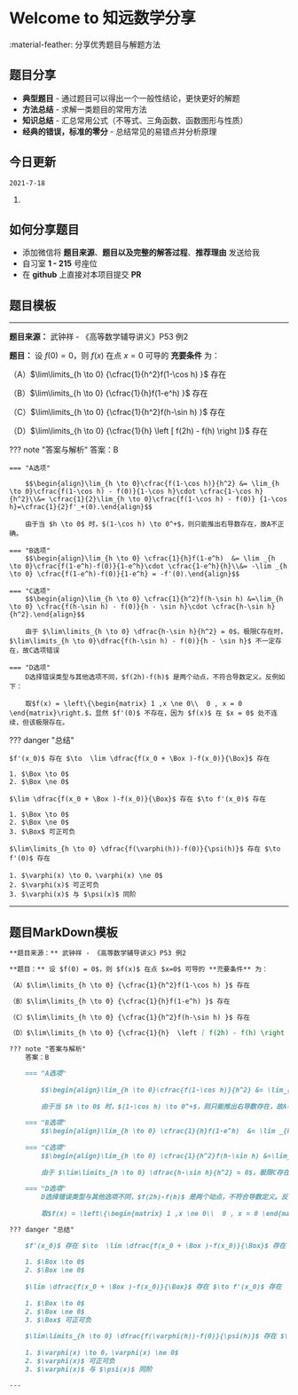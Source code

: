 # Welcome to 知远数学分享

:material-feather: 分享优秀题目与解题方法

## 题目分享

* **典型题目** - 通过题目可以得出一个一般性结论，更快更好的解题
* **方法总结** - 求解一类题目的常用方法
* **知识总结** - 汇总常用公式（不等式、三角函数、函数图形与性质）
* **经典的错误，标准的零分** - 总结常见的易错点并分析原理

## 今日更新

`2021-7-18` 

1. 



## 如何分享题目

- 添加微信将 **题目来源**、**题目以及完整的解答过程**、**推荐理由** 发送给我
- 自习室 **1 - 215** 号座位
- 在 **github** 上直接对本项目提交 **PR**

## 题目模板

---

**题目来源：** 武钟祥 - 《高等数学辅导讲义》P53 例2

**题目：** 设 $f(0) = 0$，则 $f(x)$ 在点 $x=0$ 可导的 **充要条件** 为：

（A）$\lim\limits_{h \to 0} {\cfrac{1}{h^2}f(1-\cos h) }$ 存在

（B）$\lim\limits_{h \to 0} {\cfrac{1}{h}f(1-e^h) }$ 存在

（C）$\lim\limits_{h \to 0} {\cfrac{1}{h^2}f(h-\sin h) }$ 存在

（D）$\lim\limits_{h \to 0} {\cfrac{1}{h}  \left [ f(2h) - f(h) \right ]}$ 存在

??? note "答案与解析"
    答案：B

    === "A选项"
    
        $$\begin{align}\lim_{h \to 0}\cfrac{f(1-\cos h)}{h^2} &= \lim_{h \to 0}\cfrac{f(1-\cos h) - f(0)}{1-\cos h}\cdot \cfrac{1-\cos h}{h^2}\\&= \cfrac{1}{2}\lim_{h \to 0}\cfrac{f(1-\cos h) - f(0)} {1-\cos h}=\cfrac{1}{2}f'_+(0).\end{align}$$
    
        由于当 $h \to 0$ 时，$(1-\cos h) \to 0^+$，则只能推出右导数存在，故A不正确。
    
    === "B选项"
    	$$\begin{align}\lim_{h \to 0} \cfrac{1}{h}f(1-e^h)  &= \lim _{h \to 0}\cfrac{f(1-e^h)-f(0)}{1-e^h}\cdot \cfrac{1-e^h}{h}\\&= -\lim _{h \to 0} \cfrac{f(1-e^h)-f(0)}{1-e^h} = -f'(0).\end{align}$$
    
    === "C选项"
    	$$\begin{align}\lim_{h \to 0} \cfrac{1}{h^2}f(h-\sin h) &=\lim_{h \to 0} \cfrac{f(h-\sin h) - f(0)}{h - \sin h}\cdot \cfrac{h-\sin h}{h^2}.\end{align}$$
    	
    	由于 $\lim\limits_{h \to 0} \dfrac{h-\sin h}{h^2} = 0$，极限C存在时， $\lim\limits_{h \to 0}\dfrac{f(h-\sin h) - f(0)}{h - \sin h}$ 不一定存在，故C选项错误
    
    === "D选项"
    	D选择错误类型与其他选项不同，$f(2h)-f(h)$ 是两个动点，不符合导数定义。反例如下：
    	
    	取$f(x) = \left\{\begin{matrix} 1 ,x \ne 0\\  0 , x = 0 \end{matrix}\right.$，显然 $f'(0)$ 不存在，因为 $f(x)$ 在 $x = 0$ 处不连续，但该极限存在。

??? danger "总结"

	$f'(x_0)$ 存在 $\to  \lim \dfrac{f(x_0 + \Box )-f(x_0)}{\Box}$ 存在
	
	1. $\Box \to 0$
	2. $\Box \ne 0$
	
	$\lim \dfrac{f(x_0 + \Box )-f(x_0)}{\Box}$ 存在 $\to f'(x_0)$ 存在
	
	1. $\Box \to 0$
	2. $\Box \ne 0$
	3. $\Box$ 可正可负
	
	$\lim\limits_{h \to 0} \dfrac{f(\varphi(h))-f(0)}{\psi(h)}$ 存在 $\to f'(0)$ 存在
	
	1. $\varphi(x) \to 0，\varphi(x) \ne 0$
	2. $\varphi(x)$ 可正可负
	3. $\varphi(x)$ 与 $\psi(x)$ 同阶

---

## 题目MarkDown模板

```markdown
**题目来源：** 武钟祥 - 《高等数学辅导讲义》P53 例2

**题目：** 设 $f(0) = 0$，则 $f(x)$ 在点 $x=0$ 可导的 **充要条件** 为：

（A）$\lim\limits_{h \to 0} {\cfrac{1}{h^2}f(1-\cos h) }$ 存在

（B）$\lim\limits_{h \to 0} {\cfrac{1}{h}f(1-e^h) }$ 存在

（C）$\lim\limits_{h \to 0} {\cfrac{1}{h^2}f(h-\sin h) }$ 存在

（D）$\lim\limits_{h \to 0} {\cfrac{1}{h}  \left [ f(2h) - f(h) \right ]}$ 存在

??? note "答案与解析"
    答案：B

    === "A选项"
    
        $$\begin{align}\lim_{h \to 0}\cfrac{f(1-\cos h)}{h^2} &= \lim_{h \to 0}\cfrac{f(1-\cos h) - f(0)}{1-\cos h}\cdot \cfrac{1-\cos h}{h^2}\\&= \cfrac{1}{2}\lim_{h \to 0}\cfrac{f(1-\cos h) - f(0)} {1-\cos h}=\cfrac{1}{2}f'_+(0).\end{align}$$
    
        由于当 $h \to 0$ 时，$(1-\cos h) \to 0^+$，则只能推出右导数存在，故A不正确。
    
    === "B选项"
    	$$\begin{align}\lim_{h \to 0} \cfrac{1}{h}f(1-e^h)  &= \lim _{h \to 0}\cfrac{f(1-e^h)-f(0)}{1-e^h}\cdot \cfrac{1-e^h}{h}\\&= -\lim _{h \to 0} \cfrac{f(1-e^h)-f(0)}{1-e^h} = -f'(0).\end{align}$$
    
    === "C选项"
    	$$\begin{align}\lim_{h \to 0} \cfrac{1}{h^2}f(h-\sin h) &=\lim_{h \to 0} \cfrac{f(h-\sin h) - f(0)}{h - \sin h}\cdot \cfrac{h-\sin h}{h^2}.\end{align}$$
    	
    	由于 $\lim\limits_{h \to 0} \dfrac{h-\sin h}{h^2} = 0$，极限C存在时， $\lim\limits_{h \to 0}\dfrac{f(h-\sin h) - f(0)}{h - \sin h}$ 不一定存在，故C选项错误
    
    === "D选项"
    	D选择错误类型与其他选项不同，$f(2h)-f(h)$ 是两个动点，不符合导数定义。反例如下：
    	
    	取$f(x) = \left\{\begin{matrix} 1 ,x \ne 0\\  0 , x = 0 \end{matrix}\right.$，显然 $f'(0)$ 不存在，因为 $f(x)$ 在 $x = 0$ 处不连续，但该极限存在。

??? danger "总结"

	$f'(x_0)$ 存在 $\to  \lim \dfrac{f(x_0 + \Box )-f(x_0)}{\Box}$ 存在
	
	1. $\Box \to 0$
	2. $\Box \ne 0$
	
	$\lim \dfrac{f(x_0 + \Box )-f(x_0)}{\Box}$ 存在 $\to f'(x_0)$ 存在
	
	1. $\Box \to 0$
	2. $\Box \ne 0$
	3. $\Box$ 可正可负
	
	$\lim\limits_{h \to 0} \dfrac{f(\varphi(h))-f(0)}{\psi(h)}$ 存在 $\to f'(0)$ 存在
	
	1. $\varphi(x) \to 0，\varphi(x) \ne 0$
	2. $\varphi(x)$ 可正可负
	3. $\varphi(x)$ 与 $\psi(x)$ 同阶

---

```

